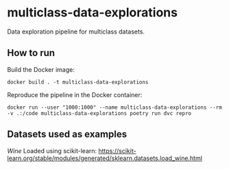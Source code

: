 # multiclass-data-explorations
Data exploration pipeline for multiclass datasets.

## How to run

Build the Docker image:

```shell
docker build . -t multiclass-data-explorations
```

Reproduce the pipeline in the Docker container:

```shell
docker run --user "1000:1000" --name multiclass-data-explorations --rm -v .:/code multiclass-data-explorations poetry run dvc repro
```

## Datasets used as examples

_Wine_
Loaded using scikit-learn: https://scikit-learn.org/stable/modules/generated/sklearn.datasets.load_wine.html
